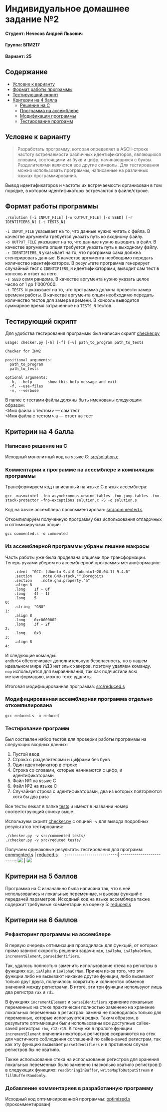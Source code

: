 # Индивидуальное домашнее задание №2

#### Студент: Нечесов Андрей Львович
#### Группа: БПИ217
#### Вариант: 25
## Содержание
- [Условие к варианту](#условие-к-варианту)
- [Формат работы программы](#формат-работы-программы)
- [Тестирующий скрипт](#тестирующий-скрипт)
- [Критерии на 4 балла](#критерии-на-4-балла)
	- [Решение на C](#написано-решение-на-c)
	- [Программа на ассемблере](#комментарии-к-программе-на-ассемблере-и-компиляция-программы)
	- [Модификация программы](#из-ассемблерной-программы-убраны-лишние-макросы)
	- [Тестирование программ](#тестирование-программ)

## Условие к варианту
>Разработать программу, которая определяет в ASCII-строке частоту встречаемости различных идентификаторов, являющихся словами, состоящими из букв и цифр, начинающихся с буквы. Разделителями являются все другие символы. Для тестирования можно использовать программы, написанные на различных языках программирования.

Вывод идентификаторов и частоты их встречаемости организован в том порядке, в котором идентификаторы встречаются в файле/строке.


## Формат работы программы
```
./solution [-i INPUT_FILE] [-o OUTPUT_FILE] [-s SEED] [-r IDENTIFIERS_N] [-t TESTS_N]
```
`-i INPUT_FILE` указывает на то, что данные нужно читать с файла. В качестве аргумента требуется указать путь ко входному файлу.   
`-o OUTPUT_FILE` указывает на то, что данные нужно выводить в файл. В качестве аргумента опция требуется указать путь к выходному файлу.   
`-r IDENTIFIERS_N` указывает на то, что программа сама должна сгенерировать данные. В качестве аргумента необходимо передать количество идентификаторов. В результате программа генерирует случайный тест с `IDENTIFIERS_N` идентификаторами, выводит сам тест в консоль и ответ на него.  
`-s SEED` семя рандома. В качестве аргумента нужно указать целое число от 1 до 1'000'000.  
`-t TESTS_N` указывает на то, что программа должна провести замер времени работы. В качестве аргумента опции необходимо передать количество тестов для замера времени. В консоль выводится суммарное время затраченное на `TESTS_N` тестов.

## Тестирующий скрипт
Для удобства тестирования программы был написан скрипт [checker.py](checker.py)
```
usage: checker.py [-h] [-f] [-v] path_to_program path_to_tests

Checker for IHW2

positional arguments:
  path_to_program
  path_to_tests

optional arguments:
  -h, --help       show this help message and exit
  -f, --use-files
  -v, --verbose
```

В папке с тестами файлы должны быть именованы следующим образом: \
<Имя файла с тестом> &mdash; сам тест \
<Имя файла с тестом>.a &mdash; ответ на тест

## Критерии на 4 балла
### Написано решение на C
Исходный монолитный код на языке C: [src/solution.c](src/solution.c)
### Комментарии к программе на ассемблере и компиляция программы

Трансформируем код написанный на языке C в язык ассемблера:
```console
gcc -masm=intel -fno-asynchronous-unwind-tables -fno-jump-tables -fno-stack-protector -fno-exceptions solution.c -S -o solution.s
```

Код на языке ассемблера прокомментирован: [src/commented.s](src/commented.s)

Откомпилируем полученную программу без использования отладочных и оптимизируюзих опций:
```console
gcc commented.s -o commented
```
 
### Из ассемблерной программы убраны лишние макросы
Часть работы уже была проделана опциями при трансформации. Теперь руками уберем из ассемблерной программы метаинформацию:
```assembly
	.ident	"GCC: (Ubuntu 9.4.0-1ubuntu1~20.04.1) 9.4.0"
	.section	.note.GNU-stack,"",@progbits
	.section	.note.gnu.property,"a"
	.align 8
	.long	 1f - 0f
	.long	 4f - 1f
	.long	 5
0:
	.string	 "GNU"
1:
	.align 8
	.long	 0xc0000002
	.long	 3f - 2f
2:
	.long	 0x3
3:
	.align 8
4:
```
И следующие команды:  
`endbr64` обеспечивает дополнительную безопасность, но в нашем идеальном мире ИДЗ нет злых хакеров, поэтому удаляем команду.  
`nop` используется для выравнивания, так как подчистили всю метаинформацию, можно тоже удалить.

Итоговая модифицированная программа: [src/reduced.s](src/reduced.s)
### Модифицированная ассемблерная программа отдельно откомпилирована
```console
gcc reduced.s -o reduced
```
### Тестирование программ
Был составлен набор тестов для проверки работы программы на следующих входных данных:
1.	Пустой ввод
2.	Строка с разделителями и цифрами без букв
3.	Один идентификатор в строке
4.	Строка со словами, которые начинаются с цифр, и идентификаторами
5.	Файл №1 на языке С
6.	Файл №2 на языке С
7.	Случайная строка с идентификаторами, два из которых повторяются хотя бы два раза

Все тесты лежат в папке [tests](tests/) и имеют в названии номер соответствующий списку выше.

Используем скрипт [checker.py](checker.py) с опцией `-v` для вывода подробных результатов тестирования:

```console
./checker.py -v src/commented tests/
./checker.py -v src/reduced tests/
```
Получаем одинаковые результаты тестирования для программ:
[commented.s](src/commented.s)            | [reduced.s](src/reduced.s)&nbsp;&nbsp;&nbsp;&nbsp;&nbsp;
:-------------------------:|:-------------------------:
![](screenshots/test_commented.jpg)  |  ![](screenshots/test_reduced.jpg)

## Критерии на 5 баллов
Программа на C изначально была написана так, что в ней использовались и локальные переменные, и вызовы функций с передачей параметров. Исходный код на языке ассемблера также содержит требуемые комментарии на оценку 5: [reduced.s](https://github.com/Bopobywek/csa-ihw1/blob/main/src/reduced.s)

## Критерии на 6 баллов
### Рефакторинг программы на ассемблере
В первую очередь оптимизация проводилась для функций, от которых прямо зависит скорость решения задачи: `min`, `isAlpha`, `isAlphaOrNum`, `incrementElement`, `parseIdentifiers`.  

Так, удалось полностью заменить использование стека на регистры в функциях `min`, `isAlpha` и `isAlphaOrNum`. Причем из-за того, что эти функции либо не вызывают никакие другие функции, либо вызывают только друг друга, получилось сократить и количество обменов значений между регистрами. В итоге, эти три функции используют лишь два регистра `rax` и `rdi`.  

В функциях `incrementElement` и `parseIdentifiers` хранение локальных переменных на стеке практически полностью заменено на хранение локальных переменных в регистрах: замена не проводилась только для переменных, которые используются редко. Таким образом, в результате оптимизации были использованы все доступные callee-saved регистры: `rbx`, `r12-r15`. К тому же в прологе функции `incrementElement` значения некоторых регистров сохраняются на стек для частичного соблюдения соглашений по callee-saved регистрам, так как эту функцию вызывает `parseIdentifiers` и в противном случае регистров бы не хватило.

Также использование стека на использование регистров для хранения локальных переменных было заменено (насколько хватило регистров:)) в следующих функциях: `readStringInBuffer`, `writeMapToOutputStream` и `fillBufferRandomly`.

### Добавление комментариев в разработанную программу
Исходный код оптимизированной программы: [optimized.s](src/optimized.s) (прокомментирован)

